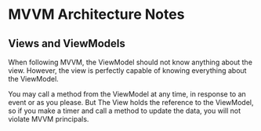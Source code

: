 # MVVM Architecture Notes

## Views and ViewModels

When following MVVM, the ViewModel should not know anything about the view. However, the view is perfectly capable of knowing everything about the ViewModel.

You may call a method from the ViewModel at any time, in response to an event or as you please. But The View holds the reference to the ViewModel, so if you make a timer and call a method to update the data, you will not violate MVVM principals.
